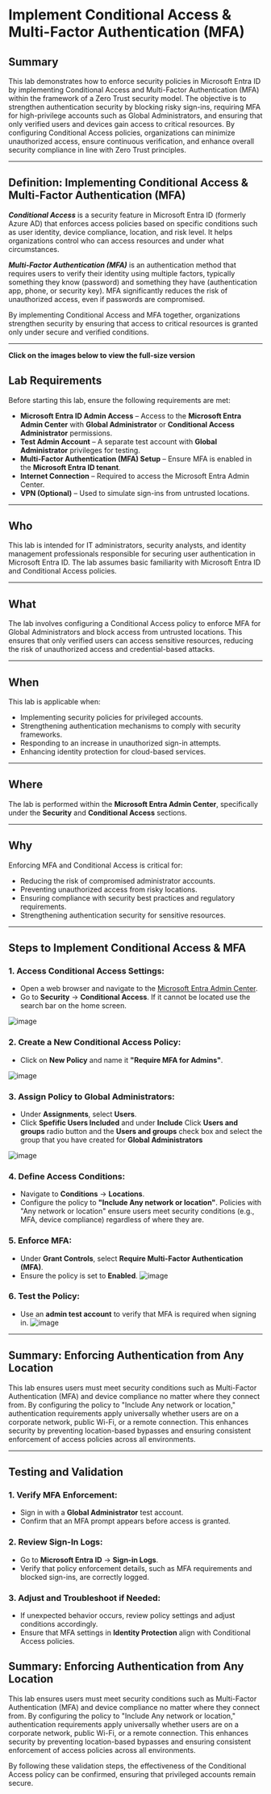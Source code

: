 # Implement Conditional Access & Multi-Factor Authentication (MFA)

## Summary
This lab demonstrates how to enforce security policies in Microsoft Entra ID by implementing Conditional Access and Multi-Factor Authentication (MFA) within the framework of a Zero Trust security model. The objective is to strengthen authentication security by blocking risky sign-ins, requiring MFA for high-privilege accounts such as Global Administrators, and ensuring that only verified users and devices gain access to critical resources. By configuring Conditional Access policies, organizations can minimize unauthorized access, ensure continuous verification, and enhance overall security compliance in line with Zero Trust principles.

---
## Definition: Implementing Conditional Access & Multi-Factor Authentication (MFA)
***Conditional Access*** is a security feature in Microsoft Entra ID (formerly Azure AD) that enforces access policies based on specific conditions such as user identity, device compliance, location, and risk level. It helps organizations control who can access resources and under what circumstances.

***Multi-Factor Authentication (MFA)*** is an authentication method that requires users to verify their identity using multiple factors, typically something they know (password) and something they have (authentication app, phone, or security key). MFA significantly reduces the risk of unauthorized access, even if passwords are compromised.

By implementing Conditional Access and MFA together, organizations strengthen security by ensuring that access to critical resources is granted only under secure and verified conditions.

---
**Click on the images below to view the full-size version**

## Lab Requirements
Before starting this lab, ensure the following requirements are met:

- **Microsoft Entra ID Admin Access** – Access to the **Microsoft Entra Admin Center** with **Global Administrator** or **Conditional Access Administrator** permissions.
- **Test Admin Account** – A separate test account with **Global Administrator** privileges for testing.
- **Multi-Factor Authentication (MFA) Setup** – Ensure MFA is enabled in the **Microsoft Entra ID tenant**.
- **Internet Connection** – Required to access the Microsoft Entra Admin Center.
- **VPN (Optional)** – Used to simulate sign-ins from untrusted locations.

---

## Who
This lab is intended for IT administrators, security analysts, and identity management professionals responsible for securing user authentication in Microsoft Entra ID. The lab assumes basic familiarity with Microsoft Entra ID and Conditional Access policies.

---

## What
The lab involves configuring a Conditional Access policy to enforce MFA for Global Administrators and block access from untrusted locations. This ensures that only verified users can access sensitive resources, reducing the risk of unauthorized access and credential-based attacks.

---

## When
This lab is applicable when:
- Implementing security policies for privileged accounts.
- Strengthening authentication mechanisms to comply with security frameworks.
- Responding to an increase in unauthorized sign-in attempts.
- Enhancing identity protection for cloud-based services.

---

## Where
The lab is performed within the **Microsoft Entra Admin Center**, specifically under the **Security** and **Conditional Access** sections.

---

## Why
Enforcing MFA and Conditional Access is critical for:
- Reducing the risk of compromised administrator accounts.
- Preventing unauthorized access from risky locations.
- Ensuring compliance with security best practices and regulatory requirements.
- Strengthening authentication security for sensitive resources.

---

## Steps to Implement Conditional Access & MFA

### 1. Access Conditional Access Settings:
- Open a web browser and navigate to the [Microsoft Entra Admin Center](https://entra.microsoft.com).
- Go to **Security** → **Conditional Access**. If it cannot be located use the search bar on the home screen.</b>

![image](https://github.com/user-attachments/assets/e405207f-4a7c-479c-ad9f-7ff0115a40ec)


### 2. Create a New Conditional Access Policy:
- Click on **New Policy** and name it **"Require MFA for Admins"**.
  
![image](https://github.com/user-attachments/assets/6cfeba20-a09f-4063-bbc2-997d9c8efbfa)


### 3. Assign Policy to Global Administrators:
- Under **Assignments**, select **Users**.
- Click **Spefific Users Included** and under **Include** Click **Users and groups** radio button and the **Users and groups** check box and select the group that you have created for **Global Administrators**

![image](https://github.com/user-attachments/assets/ce42a783-8406-4010-9d34-7fe37562c00b)


### 4. Define Access Conditions:
- Navigate to **Conditions** → **Locations**.
- Configure the policy to **"Include Any network or location"**. Policies with "Any network or location" ensure users meet security conditions (e.g., MFA, device compliance) regardless of where they are.

### 5. Enforce MFA:
- Under **Grant Controls**, select **Require Multi-Factor Authentication (MFA)**.
- Ensure the policy is set to **Enabled**.
![image](https://github.com/user-attachments/assets/6d675218-34b7-4c6e-baaa-eec9c78d6a8d)


### 6. Test the Policy:
- Use an **admin test account** to verify that MFA is required when signing in.
  ![image](https://github.com/user-attachments/assets/f81e662d-d9c8-4ce8-89f9-83146f9b5696)
---

## Summary: Enforcing Authentication from Any Location ##
This lab ensures users must meet security conditions such as Multi-Factor Authentication (MFA) and device compliance no matter where they connect from. By configuring the policy to "Include Any network or location," authentication requirements apply universally whether users are on a corporate network, public Wi-Fi, or a remote connection. This enhances security by preventing location-based bypasses and ensuring consistent enforcement of access policies across all environments.

---

## Testing and Validation

### 1. Verify MFA Enforcement:
- Sign in with a **Global Administrator** test account.
- Confirm that an MFA prompt appears before access is granted.

### 2. Review Sign-In Logs:
- Go to **Microsoft Entra ID** → **Sign-in Logs**.
- Verify that policy enforcement details, such as MFA requirements and blocked sign-ins, are correctly logged.

### 3. Adjust and Troubleshoot if Needed:
- If unexpected behavior occurs, review policy settings and adjust conditions accordingly.
- Ensure that MFA settings in **Identity Protection** align with Conditional Access policies.

## Summary: Enforcing Authentication from Any Location

This lab ensures users must meet security conditions such as Multi-Factor Authentication (MFA) and device compliance no matter where they connect from. By configuring the policy to "Include Any network or location," authentication requirements apply universally whether users are on a corporate network, public Wi-Fi, or a remote connection. This enhances security by preventing location-based bypasses and ensuring consistent enforcement of access policies across all environments.

By following these validation steps, the effectiveness of the Conditional Access policy can be confirmed, ensuring that privileged accounts remain secure.
